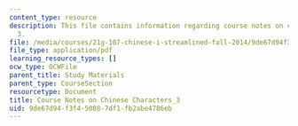```yaml
---
content_type: resource
description: This file contains information regarding course notes on chines characters
  3.
file: /media/courses/21g-107-chinese-i-streamlined-fall-2014/9de67d94f3f450887df1fb2abe4786eb_MIT21G_107F14_CourseNote_3.pdf
file_type: application/pdf
learning_resource_types: []
ocw_type: OCWFile
parent_title: Study Materials
parent_type: CourseSection
resourcetype: Document
title: Course Notes on Chinese Characters_3
uid: 9de67d94-f3f4-5088-7df1-fb2abe4786eb
---
```

